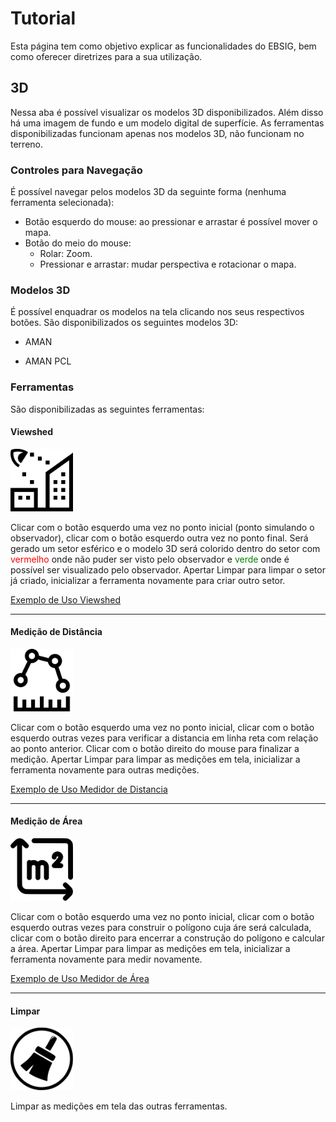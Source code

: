 # Tutorial

Esta página tem como objetivo explicar as funcionalidades do EBSIG, bem como oferecer diretrizes para a sua utilização.

<!-- ## SIG

Nessa aba é possível visualizar um mapa digital e realizar algumas análises com as ferramentas disponibilizadas. As imagens, terrenos e vetores foram gerados pela DSG. É possível ainda visualizar algumas vias com imagens 360º.

### Controles para Navegação

É possível navegar pelos mapa da seguinte forma (nenhuma ferramenta selecionada):

- Botão esquerdo do mouse: ao pressionar e arrastar é possível mover o mapa.
- Botão direito do mouse: ao pressionar e arrastar é possível mudar a perspectiva e rotacionar o mapa.
- Botão do meio do mouse: ao rolar o botão do meio do mouse, é possível mudar o zoom do mapa.
- Ctrl+C: Copiar os itens selecionados. É possível selecionar [Feições](#criar-feição), [Textos](#adicionar-texto) e [Imagens](#adicionar-imagem).
- Ctrl+V: Colar as itens copiados. 
- Ctrl+Z: Desfazer.
- Ctrl+Y: Refazer.

### Ferramentas

#### Alterar camada base

- Carta
- Ortoimagem

#### Exportar dados

#### Importar dados

#### Gerenciador de mapas

##### Criar novo mapa

##### Alternar mapa

##### Duplicar mapa

##### Excluir mapa

#### Criar feição

- Linha
- Polígono
- Ponto

#### Adicionar texto

- Adicionar textos personalizados no mapa.

#### Adicionar imagem

- Para montar um símbolo militar: [Portal de Simbologia Militar](https://simbologia.eb.mil.br/)

#### Linha de visada 1

#### Linha de visada 2

#### Manipular elementos

- Rotacionar
- Alterar o tamanho
- Alterar fonte
- Duplicar elemento

#### Visualização em 360º

Ao selecionar a ferramenta, será realçado no mapa onde é possível visualizar as imagens 360°. Ao clicar na via realçada, será possível visualizar as imagens 360° naquela via.

Para navegar nas imagens 360°:

- Clique com o botão esquerdo do mouse em qualquer lugar da imagem para arrasta-la.
- Clique nas setas de navegação para ir para a próxima imagem ou para a imagem anterior. -->

## 3D

Nessa aba é possível visualizar os modelos 3D disponibilizados. Além disso há uma imagem de fundo e um modelo digital de superfície. As ferramentas disponibilizadas funcionam apenas nos modelos 3D, não funcionam no terreno.

### Controles para Navegação

É possível navegar pelos modelos 3D da seguinte forma (nenhuma ferramenta selecionada):

- Botão esquerdo do mouse: ao pressionar e arrastar é possível mover o mapa.
- Botão do meio do mouse: 
    - Rolar: Zoom.
    - Pressionar e arrastar: mudar perspectiva e rotacionar o mapa.

### Modelos 3D

É possível enquadrar os modelos na tela clicando nos seus respectivos botões. São disponibilizados os seguintes modelos 3D:

- AMAN

- AMAN PCL 


### Ferramentas

São disponibilizadas as seguintes ferramentas:

#### Viewshed

<img src="../images/viewshed_icon.svg" alt="Icone Viewshed" width="100"/>

Clicar com o botão esquerdo uma vez no ponto inicial (ponto simulando o observador), clicar com o botão esquerdo outra vez no ponto final. Será gerado um setor esférico e o modelo 3D será colorido dentro do setor com <span style="color:red;">vermelho</span> onde não puder ser visto pelo observador e <span style="color:green;">verde</span> onde é possível ser visualizado pelo observador. Apertar Limpar para limpar o setor já criado, inicializar a ferramenta novamente para criar outro setor.


[Exemplo de Uso Viewshed](images/Viewshed_cliques.mp4 ':include :type=video controls width=100%')

---

#### Medição de Distância

<img src="../images/distance_icon.svg" alt="Icone Distancia" width="100"/>

Clicar com o botão esquerdo uma vez no ponto inicial, clicar com o botão esquerdo outras vezes para verificar a distancia em linha reta com relação ao ponto anterior. Clicar com o botão direito do mouse para finalizar a medição. Apertar Limpar para limpar as medições em tela, inicializar a ferramenta novamente para outras medições.

[Exemplo de Uso Medidor de Distancia](images/Distance_cliques.mp4 ':include :type=video controls width=100%')

---

#### Medição de Área

<img src="../images/area_icon.svg" alt="Icone Area" width="100"/>

Clicar com o botão esquerdo uma vez no ponto inicial, clicar com o botão esquerdo outras vezes para construir o polígono cuja áre será calculada, clicar com o botão direito para encerrar a construção do polígono e calcular a área. Apertar Limpar para limpar as medições em tela, inicializar a ferramenta novamente para medir novamente.

[Exemplo de Uso Medidor de Área](images/Area_cliques.mp4 ':include :type=video controls width=100%')

---

#### Limpar

<img src="../images/clear_icon.svg" alt="Icone Limpar" width="100"/>

Limpar as medições em tela das outras ferramentas.
